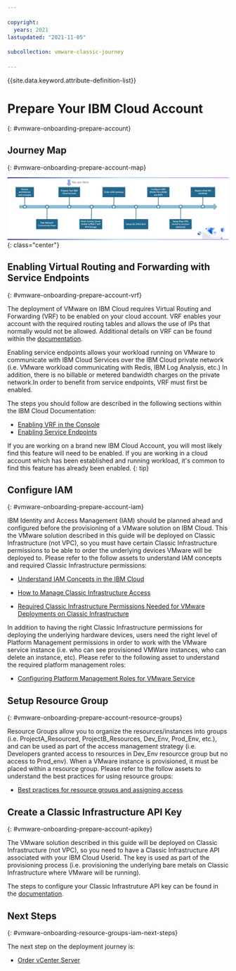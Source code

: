 ```yaml
---

copyright:
  years: 2021
lastupdated: "2021-11-05"

subcollection: vmware-classic-journey

---
```


{{site.data.keyword.attribute-definition-list}}

# Prepare Your IBM Cloud Account
{: #vmware-onboarding-prepare-account}

## Journey Map
{: #vmware-onboarding-prepare-account-map}

![Architecture](images/solution-vmware-onboarding-hidden/prepare-account/journey-map.png){: class="center"}

## Enabling Virtual Routing and Forwarding with Service Endpoints
{: #vmware-onboarding-prepare-account-vrf}

The deployment of VMware on IBM Cloud requires Virtual Routing and Forwarding (VRF) to be enabled on your cloud account. VRF enables your account with the required routing tables  and allows the use of IPs that normally would not be allowed. Additional details on VRF can be found within the  [documentation](https://{DomainName}/docs/direct-link?topic=direct-link-overview-of-virtual-routing-and-forwarding-vrf-on-ibm-cloud).

Enabling service endpoints allows your workload running on VMware to communicate with IBM Cloud Services over the IBM Cloud private network (i.e. VMware workload communicating with Redis, IBM Log Analysis, etc.) In addition, there is no billable or metered bandwidth charges on the private network.In order to benefit from service endpoints, VRF must first be enabled. 

The steps you should follow are described in the following sections within the IBM Cloud Documentation:

-  [Enabling VRF in the Console](https://{DomainName}/docs/account?topic=account-vrf-service-endpoint&interface=ui#vrf) 
-  [Enabling Service Endpoints](https://{DomainName}/docs/account?topic=account-vrf-service-endpoint&interface=ui#service-endpoint) 

If you are working on a brand new IBM Cloud Account, you will most likely find this feature will need to be enabled. If you are working in a cloud account which has been established and running workload, it's common to find this feature has already been enabled. 
{: tip}



## Configure IAM
{: #vmware-onboarding-prepare-account-iam}

IBM Identity and Access Management (IAM) should be planned ahead and configured before the provisioning of  a VMware solution on IBM Cloud. This the VMware solution described in this guide will be deployed on Classic Infrastructure (not VPC), so you must have certain Classic Infrastructure permissions to be able to order the underlying devices VMware will be deployed to.  Please refer to the follow assets to understand IAM concepts and required Classic Infrastructure permissions:


- [Understand IAM Concepts in the IBM Cloud](https://{DomainName}/docs/account?topic=account-iamoverview)

- [How to Manage Classic Infrastructure Access](https://{DomainName}/docs/account?topic=account-mngclassicinfra)

- [Required Classic Infrastructure Permissions Needed for VMware Deployments on Classic Infrastructure](https://{DomainName}/vmwaresolutions?topic=vmwaresolutions-cloud-infra-acct-req)



In addition to having the right Classic Infrastructure permissions for deploying the underlying hardware devices, users need the right level of Platform Management permissions in order to work with the VMware service instance (i.e. who can see provisioned VMWare instances, who can delete an instance, etc). Please refer to the following asset to understand the required   platform management roles:

- [Configuring Platform Management Roles for VMware Service](https://{DomainName}/docs/vmwaresolutions?topic=vmwaresolutions-iam)

  


## Setup Resource Group
{: #vmware-onboarding-prepare-account-resource-groups}

Resource Groups allow you to organize the resources/instances into groups (i.e. ProjectA_Resourced, ProjectB_Resources, Dev_Env, Prod_Env, etc.), and can be used as part of the access management strategy (i.e. Developers granted access to resources in Dev_Env resourcce group but no access to Prod_env). When a VMware instance is provisioned, it must be placed within a resource group. Please refer to the follow assets to understand the best practices for using resource groups:

- [Best practices for resource groups and assigning access](https://{DomainName}/docs/account?topic=account-account_setup)

  

## Create a Classic Infrastructure API Key
{: #vmware-onboarding-prepare-account-apikey}

The VMware solution described in this guide will be deployed on Classic Infrastructure (not VPC), so you need to have a Classic Infrastructure API associated with your IBM Cloud Userid. The key is used as part of the provisioning process (i.e. provisioning the underlying bare metals on Classic Infrastructure where VMware will be running).

The steps to configure your Classic Infrastruture API key can be found in the [documentation](https://{DomainName}/docs/account?topic=account-classic_keys#create-classic-infrastructure-key).




## Next Steps
{: #vmware-onboarding-resource-groups-iam-next-steps}

The next step on the deployment journey is:

* [Order vCenter Server](/docs/solution-tutorials?topic=solution-tutorials-vmware-onboarding-order-cluster-storage)
